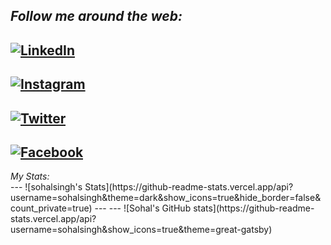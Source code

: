 
<i>Follow me around the web:</i><br>
---
<a href="https://www.linkedin.com/in/sohal-singh-90a59227b/" target="_blank"><img src="https://img.shields.io/badge/LinkedIn-%230077B5.svg?&style=flat-square&logo=linkedin&logoColor=white" alt="LinkedIn"></a>
---
<a href="https://www.instagram.com/_sohal_singh_" target="_blank"><img src="https://img.shields.io/badge/Instagram-%23E4405F.svg?&style=flat-square&logo=instagram&logoColor=white" alt="Instagram"></a>
---
<a href="https://twitter.com/_sohal_singh_" target="_blank"><img src="https://img.shields.io/badge/Twitter-%231DA1F2.svg?&style=flat-square&logo=twitter&logoColor=white" alt="Twitter"></a>
---
<a href="https://facebook.com/profile.php?id=100069792408547" target="_blank"><img src="https://img.shields.io/badge/Facebook-%231DA1F2.svg?&style=flat-square&logo=facebook&logoColor=white" alt="Facebook"></a>
---
</div>
<i>My Stats:</i><br>
---
![sohalsingh's Stats](https://github-readme-stats.vercel.app/api?username=sohalsingh&theme=dark&show_icons=true&hide_border=false&count_private=true)
---
---
![Sohal's GitHub stats](https://github-readme-stats.vercel.app/api?username=sohalsingh&show_icons=true&theme=great-gatsby)
